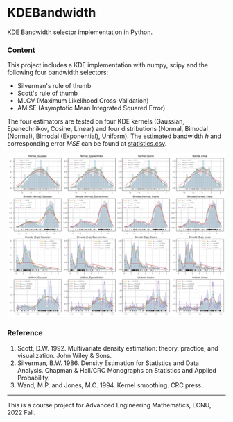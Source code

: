 # KDEBandwidth

KDE Bandwidth selector implementation in Python.

### Content

This project includes a KDE implementation with numpy, scipy and the following four bandwidth selectors:

- Silverman's rule of thumb
- Scott's rule of thumb
- MLCV (Maximum Likelihood Cross-Validation)
- AMISE (Asymptotic Mean Integrated Squared Error)

The four estimators are tested on four KDE kernels (Gaussian, Epanechnikov, Cosine, Linear) and four distributions (Normal, Bimodal (Normal), Bimodal (Exponential), Uniform). The estimated bandwidth $h$ and corresponding error $MSE$ can be found at [statistics.csv](./statistics.csv).

![result](./kde.svg)

### Reference

1. Scott, D.W. 1992. Multivariate density estimation: theory, practice, and visualization. John Wiley & Sons.
2. Silverman, B.W. 1986. Density Estimation for Statistics and Data Analysis. Chapman & Hall/CRC Monographs on Statistics and Applied Probability.
3. Wand, M.P. and Jones, M.C. 1994. Kernel smoothing. CRC press.

---

This is a course project for Advanced Engineering Mathematics, ECNU, 2022 Fall.